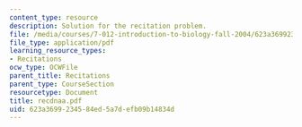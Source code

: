 ```yaml
---
content_type: resource
description: Solution for the recitation problem.
file: /media/courses/7-012-introduction-to-biology-fall-2004/623a3699234584ed5a7defb09b14834d_recdnaa.pdf
file_type: application/pdf
learning_resource_types:
- Recitations
ocw_type: OCWFile
parent_title: Recitations
parent_type: CourseSection
resourcetype: Document
title: recdnaa.pdf
uid: 623a3699-2345-84ed-5a7d-efb09b14834d
---
```

